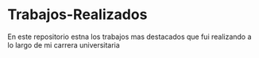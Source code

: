 # Trabajos-Realizados
En este repositorio estna los trabajos mas destacados que fui realizando a lo largo de mi carrera universitaria
